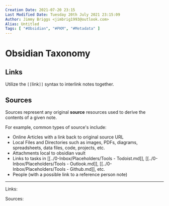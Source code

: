 ```yaml
---
Creation Date: 2021-07-20 23:15
Last Modified Date: Tuesday 20th July 2021 23:15:09
Author: Jimmy Briggs <jimbrig1993@outlook.com>
Alias: Untitled
Tags: [ "#Obsidian", "#PKM", "#Metadata" ]
---
```


# Obsidian Taxonomy

## Links

Utilize the `[[`link`]]` syntax to interlink notes together.

## Sources

Sources represent any original **source** resources used to derive the contents of a given note. 

For example, common types of source's include:

- Online Articles with a link back to original source URL
- Local Files and Directories such as images, PDFs, diagrams, spreadsheets, data files, code, projects, etc.
- Attachments local to obsidian vault
- Links to tasks in [[../0-Inbox/Placeholders/Tools - Todoist.md]], [[../0-Inbox/Placeholders/Tools - Outlook.md]], [[../0-Inbox/Placeholders/Tools - Github.md]], etc.
- People (with a possible link to a reference person note)



***

Links: 

Sources:


